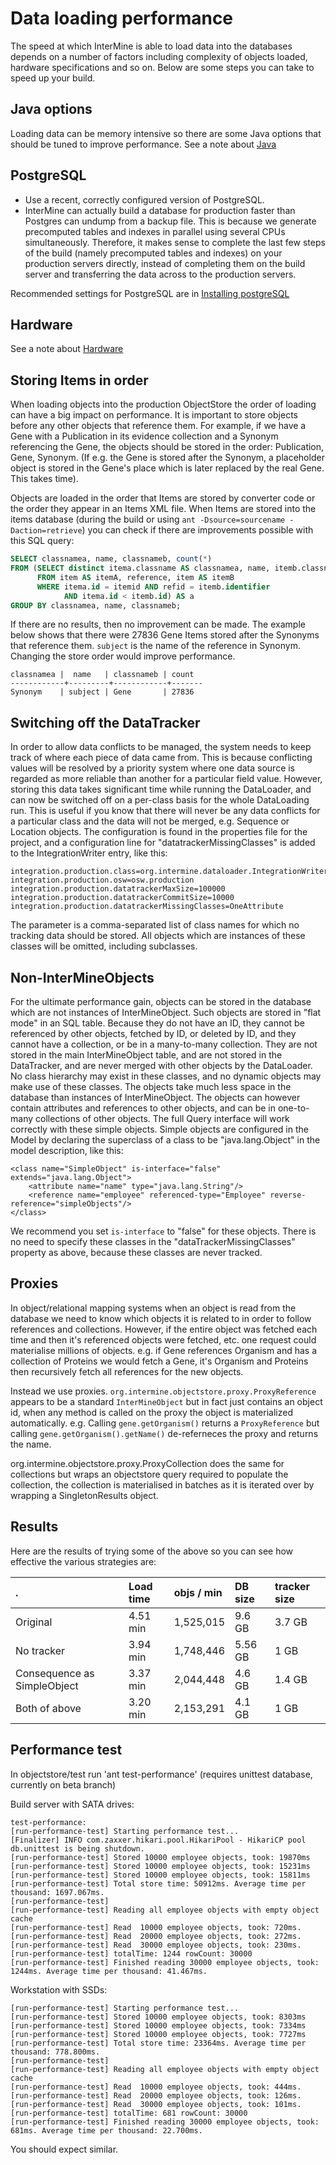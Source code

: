 # Data loading performance

The speed at which InterMine is able to load data into the databases depends on a number of factors including complexity of objects loaded, hardware specifications and so on. Below are some steps you can take to speed up your build.

## Java options

Loading data can be memory intensive so there are some Java options that should be tuned to improve performance. See a note about [Java](../../system-requirements/software/java.md)

## PostgreSQL

* Use a recent, correctly configured version of PostgreSQL.
* InterMine can actually build a database for production faster than Postgres can undump from a backup file. This is because we generate precomputed tables and indexes in parallel using several CPUs simultaneously. Therefore, it makes sense to complete the last few steps of the build \(namely precomputed tables and indexes\) on your production servers directly, instead of completing them on the build server and transferring the data across to the production servers.

Recommended settings for PostgreSQL are in [Installing postgreSQL](../../system-requirements/software/postgres/postgres.md)

## Hardware

See a note about [Hardware](../../system-requirements/hardware/index.md)

## Storing Items in order

When loading objects into the production ObjectStore the order of loading can have a big impact on performance. It is important to store objects before any other objects that reference them. For example, if we have a Gene with a Publication in its evidence collection and a Synonym referencing the Gene, the objects should be stored in the order: Publication, Gene, Synonym. \(If e.g. the Gene is stored after the Synonym, a placeholder object is stored in the Gene's place which is later replaced by the real Gene. This takes time\).

Objects are loaded in the order that Items are stored by converter code or the order they appear in an Items XML file. When Items are stored into the items database \(during the build or using `ant -Dsource=sourcename -Daction=retrieve`\) you can check if there are improvements possible with this SQL query:

```sql
SELECT classnamea, name, classnameb, count(*)
FROM (SELECT distinct itema.classname AS classnamea, name, itemb.classname AS classnameb, itemb.identifier
      FROM item AS itemA, reference, item AS itemB
      WHERE itema.id = itemid AND refid = itemb.identifier
            AND itema.id < itemb.id) AS a
GROUP BY classnamea, name, classnameb;
```

If there are no results, then no improvement can be made. The example below shows that there were 27836 Gene Items stored after the Synonyms that reference them. `subject` is the name of the reference in Synonym. Changing the store order would improve performance.

```text
classnamea |  name   | classnameb | count 
------------+---------+------------+-------
Synonym    | subject | Gene       | 27836
```

## Switching off the DataTracker

In order to allow data conflicts to be managed, the system needs to keep track of where each piece of data came from. This is because conflicting values will be resolved by a priority system where one data source is regarded as more reliable than another for a particular field value. However, storing this data takes significant time while running the DataLoader, and can now be switched off on a per-class basis for the whole DataLoading run. This is useful if you know that there will never be any data conflicts for a particular class and the data will not be merged, e.g. Sequence or Location objects. The configuration is found in the properties file for the project, and a configuration line for "datatrackerMissingClasses" is added to the IntegrationWriter entry, like this:

```text
integration.production.class=org.intermine.dataloader.IntegrationWriterDataTrackingImpl
integration.production.osw=osw.production
integration.production.datatrackerMaxSize=100000
integration.production.datatrackerCommitSize=10000
integration.production.datatrackerMissingClasses=OneAttribute
```

The parameter is a comma-separated list of class names for which no tracking data should be stored. All objects which are instances of these classes will be omitted, including subclasses.

## Non-InterMineObjects

For the ultimate performance gain, objects can be stored in the database which are not instances of InterMineObject. Such objects are stored in "flat mode" in an SQL table. Because they do not have an ID, they cannot be referenced by other objects, fetched by ID, or deleted by ID, and they cannot have a collection, or be in a many-to-many collection. They are not stored in the main InterMineObject table, and are not stored in the DataTracker, and are never merged with other objects by the DataLoader. No class hierarchy may exist in these classes, and no dynamic objects may make use of these classes. The objects take much less space in the database than instances of InterMineObject. The objects can however contain attributes and references to other objects, and can be in one-to-many collections of other objects. The full Query interface will work correctly with these simple objects. Simple objects are configured in the Model by declaring the superclass of a class to be "java.lang.Object" in the model description, like this:

```markup
<class name="SimpleObject" is-interface="false" extends="java.lang.Object">
    <attribute name="name" type="java.lang.String"/>
    <reference name="employee" referenced-type="Employee" reverse-reference="simpleObjects"/>
</class>
```

We recommend you set `is-interface` to "false" for these objects. There is no need to specify these classes in the "dataTrackerMissingClasses" property as above, because these classes are never tracked.

## Proxies

In object/relational mapping systems when an object is read from the database we need to know which objects it is related to in order to follow references and collections. However, if the entire object was fetched each time and then it's referenced objects were fetched, etc. one request could materialise millions of objects. e.g. if Gene references Organism and has a collection of Proteins we would fetch a Gene, it's Organism and Proteins then recursively fetch all references for the new objects.

Instead we use proxies. `org.intermine.objectstore.proxy.ProxyReference` appears to be a standard `InterMineObject` but in fact just contains an object id, when any method is called on the proxy the object is materialized automatically. e.g. Calling `gene.getOrganism()` returns a `ProxyReference` but calling `gene.getOrganism().getName()` de-referneces the proxy and returns the name.

org.intermine.objectstore.proxy.ProxyCollection does the same for collections but wraps an objectstore query required to populate the collection, the collection is materialised in batches as it is iterated over by wrapping a SingletonResults object.

## Results

Here are the results of trying some of the above so you can see how effective the various strategies are:

| . | Load time | objs / min | DB size | tracker size |
| :--- | :--- | :--- | :--- | :--- |
| Original | 4.51 min | 1,525,015 | 9.6 GB | 3.7 GB |
| No tracker | 3.94 min | 1,748,446 | 5.56 GB | 1 GB |
| Consequence as SimpleObject | 3.37 min | 2,044,448 | 4.6 GB | 1.4 GB |
| Both of above | 3.20 min | 2,153,291 | 4.1 GB | 1 GB |

## Performance test

In objectstore/test run 'ant test-performance' \(requires unittest database, currently on beta branch\)

Build server with SATA drives:

```text
test-performance:
[run-performance-test] Starting performance test...
[Finalizer] INFO com.zaxxer.hikari.pool.HikariPool - HikariCP pool db.unittest is being shutdown.
[run-performance-test] Stored 10000 employee objects, took: 19870ms
[run-performance-test] Stored 10000 employee objects, took: 15231ms
[run-performance-test] Stored 10000 employee objects, took: 15811ms
[run-performance-test] Total store time: 50912ms. Average time per thousand: 1697.067ms.
[run-performance-test] 
[run-performance-test] Reading all employee objects with empty object cache
[run-performance-test] Read  10000 employee objects, took: 720ms.
[run-performance-test] Read  20000 employee objects, took: 272ms.
[run-performance-test] Read  30000 employee objects, took: 230ms.
[run-performance-test] totalTime: 1244 rowCount: 30000
[run-performance-test] Finished reading 30000 employee objects, took: 1244ms. Average time per thousand: 41.467ms.
```

Workstation with SSDs:

```text
[run-performance-test] Starting performance test...
[run-performance-test] Stored 10000 employee objects, took: 8303ms
[run-performance-test] Stored 10000 employee objects, took: 7334ms
[run-performance-test] Stored 10000 employee objects, took: 7727ms
[run-performance-test] Total store time: 23364ms. Average time per thousand: 778.800ms.
[run-performance-test]
[run-performance-test] Reading all employee objects with empty object cache
[run-performance-test] Read  10000 employee objects, took: 444ms.
[run-performance-test] Read  20000 employee objects, took: 126ms.
[run-performance-test] Read  30000 employee objects, took: 101ms.
[run-performance-test] totalTime: 681 rowCount: 30000
[run-performance-test] Finished reading 30000 employee objects, took: 681ms. Average time per thousand: 22.700ms.
```

You should expect similar.
